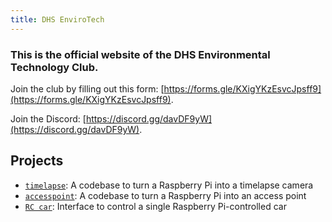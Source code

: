 ```yaml
---
title: DHS EnviroTech
---
```


### This is the official website of the DHS Environmental Technology Club.

Join the club by filling out this form: [https://forms.gle/KXigYKzEsvcJpsff9](https://forms.gle/KXigYKzEsvcJpsff9).

Join the Discord: [https://discord.gg/davDF9yW](https://discord.gg/davDF9yW).

## Projects

- [`timelapse`](./projects/timelapse.md): A codebase to turn a Raspberry Pi into a timelapse camera
- [`accesspoint`](./projects/accesspoint.md): A codebase to turn a Raspberry Pi into an access point
- [`RC car`](./projects/rccar.md): Interface to control a single Raspberry Pi-controlled car
